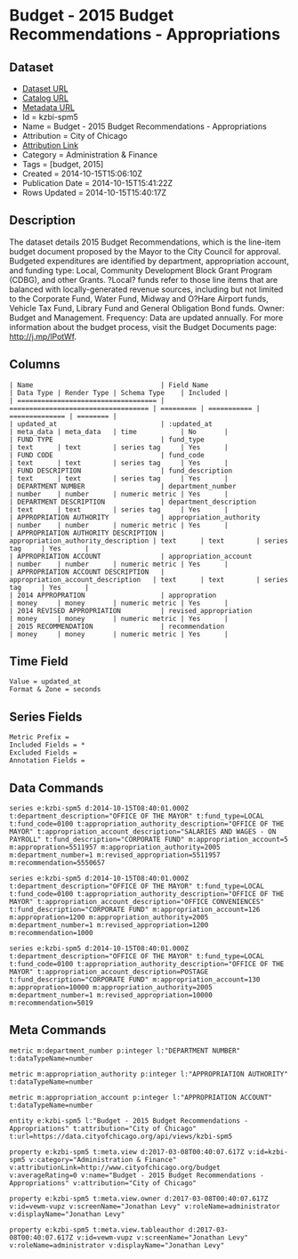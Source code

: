 # Budget - 2015 Budget Recommendations - Appropriations

## Dataset

* [Dataset URL](https://data.cityofchicago.org/api/views/kzbi-spm5/rows.json?max_rows=100)
* [Catalog URL](https://catalog.data.gov/dataset/budget-2015-budget-recommendations-appropriations-68f61)
* [Metadata URL](https://data.cityofchicago.org/api/views/kzbi-spm5)
* Id = kzbi-spm5
* Name = Budget - 2015 Budget Recommendations - Appropriations
* Attribution = City of Chicago
* [Attribution Link](http://www.cityofchicago.org/budget)
* Category = Administration & Finance
* Tags = [budget, 2015]
* Created = 2014-10-15T15:06:10Z
* Publication Date = 2014-10-15T15:41:22Z
* Rows Updated = 2014-10-15T15:40:17Z

## Description

The dataset details 2015 Budget Recommendations, which is the line-item budget document proposed by the Mayor to the City Council for approval. Budgeted expenditures are identified by department, appropriation account, and funding type: Local, Community Development Block Grant Program (CDBG), and other Grants. ?Local? funds refer to those line items that are balanced with locally-generated revenue sources, including but not limited to the Corporate Fund, Water Fund, Midway and O?Hare Airport funds, Vehicle Tax Fund, Library Fund and General Obligation Bond funds. Owner: Budget and Management. Frequency: Data are updated annually. For more information about the budget process, visit the Budget Documents page: http://j.mp/lPotWf.

## Columns

```ls
| Name                                | Field Name                          | Data Type | Render Type | Schema Type    | Included | 
| =================================== | =================================== | ========= | =========== | ============== | ======== | 
| updated_at                          | :updated_at                         | meta_data | meta_data   | time           | No       | 
| FUND TYPE                           | fund_type                           | text      | text        | series tag     | Yes      | 
| FUND CODE                           | fund_code                           | text      | text        | series tag     | Yes      | 
| FUND DESCRIPTION                    | fund_description                    | text      | text        | series tag     | Yes      | 
| DEPARTMENT NUMBER                   | department_number                   | number    | number      | numeric metric | Yes      | 
| DEPARTMENT DESCRIPTION              | department_description              | text      | text        | series tag     | Yes      | 
| APPROPRIATION AUTHORITY             | appropriation_authority             | number    | number      | numeric metric | Yes      | 
| APPROPRIATION AUTHORITY DESCRIPTION | appropriation_authority_description | text      | text        | series tag     | Yes      | 
| APPROPRIATION ACCOUNT               | appropriation_account               | number    | number      | numeric metric | Yes      | 
| APPROPRIATION ACCOUNT DESCRIPTION   | appropriation_account_description   | text      | text        | series tag     | Yes      | 
| 2014 APPROPRATION                   | appropration                        | money     | money       | numeric metric | Yes      | 
| 2014 REVISED APPROPRIATION          | revised_appropriation               | money     | money       | numeric metric | Yes      | 
| 2015 RECOMMENDATION                 | recommendation                      | money     | money       | numeric metric | Yes      | 
```

## Time Field

```ls
Value = updated_at
Format & Zone = seconds
```

## Series Fields

```ls
Metric Prefix = 
Included Fields = *
Excluded Fields = 
Annotation Fields = 
```

## Data Commands

```ls
series e:kzbi-spm5 d:2014-10-15T08:40:01.000Z t:department_description="OFFICE OF THE MAYOR" t:fund_type=LOCAL t:fund_code=0100 t:appropriation_authority_description="OFFICE OF THE MAYOR" t:appropriation_account_description="SALARIES AND WAGES - ON PAYROLL" t:fund_description="CORPORATE FUND" m:appropriation_account=5 m:appropration=5511957 m:appropriation_authority=2005 m:department_number=1 m:revised_appropriation=5511957 m:recommendation=5550657

series e:kzbi-spm5 d:2014-10-15T08:40:01.000Z t:department_description="OFFICE OF THE MAYOR" t:fund_type=LOCAL t:fund_code=0100 t:appropriation_authority_description="OFFICE OF THE MAYOR" t:appropriation_account_description="OFFICE CONVENIENCES" t:fund_description="CORPORATE FUND" m:appropriation_account=126 m:appropration=1200 m:appropriation_authority=2005 m:department_number=1 m:revised_appropriation=1200 m:recommendation=1000

series e:kzbi-spm5 d:2014-10-15T08:40:01.000Z t:department_description="OFFICE OF THE MAYOR" t:fund_type=LOCAL t:fund_code=0100 t:appropriation_authority_description="OFFICE OF THE MAYOR" t:appropriation_account_description=POSTAGE t:fund_description="CORPORATE FUND" m:appropriation_account=130 m:appropration=10000 m:appropriation_authority=2005 m:department_number=1 m:revised_appropriation=10000 m:recommendation=5019
```

## Meta Commands

```ls
metric m:department_number p:integer l:"DEPARTMENT NUMBER" t:dataTypeName=number

metric m:appropriation_authority p:integer l:"APPROPRIATION AUTHORITY" t:dataTypeName=number

metric m:appropriation_account p:integer l:"APPROPRIATION ACCOUNT" t:dataTypeName=number

entity e:kzbi-spm5 l:"Budget - 2015 Budget Recommendations - Appropriations" t:attribution="City of Chicago" t:url=https://data.cityofchicago.org/api/views/kzbi-spm5

property e:kzbi-spm5 t:meta.view d:2017-03-08T00:40:07.617Z v:id=kzbi-spm5 v:category="Administration & Finance" v:attributionLink=http://www.cityofchicago.org/budget v:averageRating=0 v:name="Budget - 2015 Budget Recommendations - Appropriations" v:attribution="City of Chicago"

property e:kzbi-spm5 t:meta.view.owner d:2017-03-08T00:40:07.617Z v:id=vewm-vupz v:screenName="Jonathan Levy" v:roleName=administrator v:displayName="Jonathan Levy"

property e:kzbi-spm5 t:meta.view.tableauthor d:2017-03-08T00:40:07.617Z v:id=vewm-vupz v:screenName="Jonathan Levy" v:roleName=administrator v:displayName="Jonathan Levy"
```